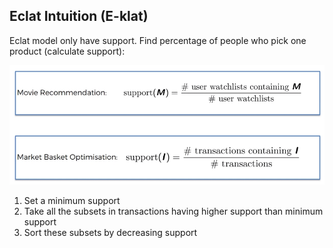 ## Eclat Intuition (E-klat)
Eclat model only have support. Find percentage of people who pick one product (calculate support):

![ap](https://github.com/vgorbic1/data-science/blob/master/Machine%20Learning/images/ap.jpg)

1. Set a minimum support
2. Take all the subsets in transactions having higher support than minimum support
3. Sort these subsets by decreasing support
